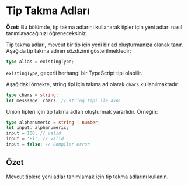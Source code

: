 # Tip Takma Adları

**Özet:** Bu bölümde, tip takma adlarını kullanarak tipler için yeni adları nasıl tanımlayacağınızı öğreneceksiniz.

Tip takma adları, mevcut bir tip için yeni bir ad oluşturmanıza olanak tanır. Aşağıda tip takma adının sözdizimi gösterilmektedir:

```ts
type alias = existingType;
```

`existingType`, geçerli herhangi bir TypeScript tipi olabilir.

Aşağıdaki örnekte, string tipi için takma ad olarak `chars` kullanılmaktadır:

```ts
type chars = string;
let messsage: chars; // string tipi ile aynı
```

Union tipleri için tip takma adları oluşturmak yararlıdır. Örneğin:

```ts
type alphanumeric = string | number;
let input: alphanumeric;
input = 100; // valid
input = 'Hi'; // valid
input = false; // Compiler error
```

## Özet

Mevcut tiplere yeni adlar tanımlamak için tip takma adlarını kullanın.
